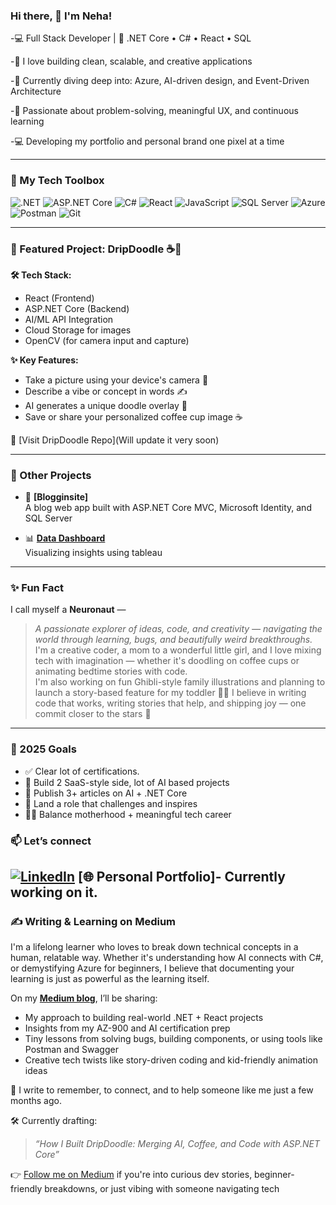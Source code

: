 ###  Hi there, 👋 I'm Neha!

-💻 Full Stack Developer | 💙 .NET Core • C# • React • SQL  

-🚀 I love building clean, scalable, and creative applications 

-🌱 Currently diving deep into: Azure, AI-driven design, and Event-Driven Architecture  

-🧠 Passionate about problem-solving, meaningful UX, and continuous learning 

-💻 Developing my portfolio and personal brand one pixel at a time 

---

### 🔧 My Tech Toolbox

![.NET](https://img.shields.io/badge/-.NET-512BD4?logo=dotnet&logoColor=white&style=flat)
![ASP.NET Core](https://img.shields.io/badge/-ASP.NET_Core-512BD4?logo=dotnet&logoColor=white&style=flat)
![C#](https://img.shields.io/badge/-CSharp-239120?logo=c-sharp&logoColor=white&style=flat)
![React](https://img.shields.io/badge/-React-61DAFB?logo=react&logoColor=black&style=flat)
![JavaScript](https://img.shields.io/badge/-JavaScript-F7DF1E?logo=javascript&logoColor=black&style=flat)
![SQL Server](https://img.shields.io/badge/-SQL_Server-CC2927?logo=microsoft-sql-server&logoColor=white&style=flat)
![Azure](https://img.shields.io/badge/-Azure-0078D4?logo=azure-devops&logoColor=white&style=flat)
![Postman](https://img.shields.io/badge/-Postman-FF6C37?logo=postman&logoColor=white&style=flat)
![Git](https://img.shields.io/badge/-Git-F05032?logo=git&logoColor=white&style=flat)

---

### 🌟 Featured Project: DripDoodle ☕🎨

**🛠️ Tech Stack:**
- React (Frontend)
- ASP.NET Core (Backend)
- AI/ML API Integration
- Cloud Storage for images
- OpenCV (for camera input and capture)

**✨ Key Features:**
- Take a picture using your device's camera 📸  
- Describe a vibe or concept in words ✍️  
- AI generates a unique doodle overlay 🎨  
- Save or share your personalized coffee cup image ☕

🔗 [Visit DripDoodle Repo](Will update it very soon)

---

### 📌 Other Projects

- 📝 **[Blogginsite]**  
  A blog web app built with ASP.NET Core MVC, Microsoft Identity, and SQL Server

- 📊 **[Data Dashboard]([https://public.tableau.com/app/profile/neha.yadagiri/vizzes])**  
  Visualizing insights using tableau

---

### ✨ Fun Fact
I call myself a **Neuronaut** —  
> *A passionate explorer of ideas, code, and creativity — navigating the world through learning, bugs, and beautifully weird breakthroughs.*
I'm a creative coder, a mom to a wonderful little girl, and I love mixing tech with imagination — whether it's doodling on coffee cups or animating bedtime stories with code.  
I'm also working on fun Ghibli-style family illustrations and planning to launch a story-based feature for my toddler 🎨✨
I believe in writing code that works, writing stories that help, and shipping joy — one commit closer to the stars 🚀
---

### 🎯 2025 Goals

- ✅ Clear lot of certifications.  
- 🚀 Build 2 SaaS-style side, lot of AI based projects  
- 🧠 Publish 3+ articles on AI + .NET Core  
- 💼 Land a role that challenges and inspires  
- 👩‍👧 Balance motherhood + meaningful tech career  

### 📫 Let’s connect
[![LinkedIn](https://img.shields.io/badge/-LinkedIn-blue?logo=linkedin&style=flat)](https://www.linkedin.com/in/nehary/)
[🌐 Personal Portfolio]- Currently working on it.
---

### ✍️ Writing & Learning on Medium

I'm a lifelong learner who loves to break down technical concepts in a human, relatable way. Whether it's understanding how AI connects with C#, or demystifying Azure for beginners, I believe that documenting your learning is just as powerful as the learning itself.

On my [**Medium blog**]((https://medium.com/@nehary24)), I’ll be sharing:
- My approach to building real-world .NET + React projects
- Insights from my AZ-900 and AI certification prep
- Tiny lessons from solving bugs, building components, or using tools like Postman and Swagger
- Creative tech twists like story-driven coding and kid-friendly animation ideas

🌱 I write to remember, to connect, and to help someone like me just a few months ago.

🛠️ Currently drafting:  
> *“How I Built DripDoodle: Merging AI, Coffee, and Code with ASP.NET Core”*

👉 [Follow me on Medium](https://medium.com/@nehary24) if you're into curious dev stories, beginner-friendly breakdowns, or just vibing with someone navigating tech  






